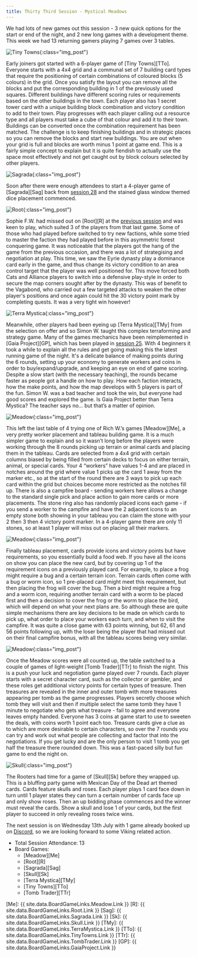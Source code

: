 ```yaml
---
title: Thirty Third Session - Mystical Meadows
---
```


We had lots of new games out this session - 3 new quick options for the start or end of the night, and 2 new long games with a development theme.
This week we had 13 returning gamers playing 7 games over 3 tables.

![Tiny Towns](/images/posts/2022_06_29/TinyTowns01.jpg "Tiny Towns"){:class="img_post"}

Early joiners got started with a 6-player game of [Tiny Towns][TTo].
Everyone starts with a 4x4 grid and a communal set of 7 building card types that require the positioning of certain combinations of coloured blocks (5 colours) in the grid.
Once you satisfy the layout you can remove all the blocks and put the corresponding building in 1 of the previously used squares.
Different buildings have different scoring rules or requirements based on the other buildings in the town.
Each player also has 1 secret tower card with a unique building block combination and victory condition to add to their town.
Play progresses with each player calling out a resource type and all players must take a cube of that colour and add it to their town.
Buildings can be converted once the combination requirement has been matched.
The challenge is to keep finishing buildings and in strategic places so you can remove the blocks and start new buildings.
You are out when your grid is full and blocks are worth minus 1 point at game end.
This is a fairly simple concept to explain but it is quite fiendish to actually use the space most effectively and not get caught out by block colours selected by other players.

![Sagrada](/images/posts/2022_06_29/Sagrada01.jpg "Sagrada"){:class="img_post"}

Soon after there were enough attendees to start a 4-player game of [Sagrada][Sag] back from [session 28][28] and the stained glass window themed dice placement commenced.

![Root](/images/posts/2022_06_29/Root01.jpg "Root"){:class="img_post"}

Sophie F.W. had missed out on [Root][R] at the [previous session][32] and was keen to play, which suited 3 of the players from that last game.
Some of those who had played before switched to try new factions, while some tried to master the faction they had played before in this asymmetric forest conquering game.
It was noticeable that the players got the hang of the game from the previous occasion, and there was a lot of strategising and negotiation at play.
This time, we saw the Eyrie dynasty play a dominance card early in the game, and thus change its victory condition to an area control target that the player was well positioned for.
This move forced both Cats and Alliance players to switch into a defensive play-style in order to secure the map corners sought after by the dynasty.
This was of benefit to the Vagabond, who carried out a few targeted attacks to weaken the other player's positions and once again could hit the 30 victory point mark by completing quests.
It was a very tight win however!

![Terra Mystica](/images/posts/2022_06_29/TerraMystica01.jpg "Terra Mystica"){:class="img_post"}

Meanwhile, other players had been eyeing up [Terra Mystica][TMy] from the selection on offer and so Simon W. taught this complex terraforming and strategy game.
Many of the games mechanics have been reimplemented in [Gaia Project][GP], which has been played in [session 25][25].
With 4 beginners it took a while to explain all the rules and get going making this the latest running game of the night.
It's a delicate balance of making points during the 6 rounds, setting up your economy to generate workers and coins in order to buy/expand/upgrade, and keeping an eye on end of game scoring.
Despite a slow start (with the necessary teaching), the rounds became faster as people got a handle on how to play.
How each faction interacts, how the make points, and how the map develops with 5 players is part of the fun.
Simon W. was a bad teacher and took the win, but everyone had good scores and explored the game.
Is Gaia Project better than Terra Mystica?
The teacher says no… but that’s a matter of opinion.

![Meadow](/images/posts/2022_06_29/Meadow01.jpg "Meadow"){:class="img_post"}

This left the last table of 4 trying one of Rich W.’s games [Meadow][Me], a very pretty worker placement and tableau building game.
It is a much simpler game to explain and so it wasn’t long before the players were working through the 8 rounds picking up terrain or animal cards and placing them in the tableau.
Cards are selected from a 4x4 grid with certain columns biased by being filled from certain decks to focus on either terrain, animal, or special cards.
Your 4 “workers” have values 1-4 and are placed in notches around the grid where value 1 picks up the card 1 away from the marker etc., so at the start of the round there are 3 ways to pick up each card within the grid but choices become more restricted as the notches fill up.
There is also a campfire board - sending workers here allows a change to the standard single pick and place action to gain more cards or more placements.
The stone ring also has randomly placed icons each game - if you send a worker to the campfire and have the 2 adjacent icons to an empty stone both showing in your tableau you can claim the stone with your 2 then 3 then 4 victory point marker.
In a 4-player game there are only 11 stones, so at least 1 player will miss out on placing all their markers.

![Meadow](/images/posts/2022_06_29/Meadow02.jpg "Meadow"){:class="img_post"}

Finally tableau placement, cards provide icons and victory points but have requirements, so you essentially build a food web.
If you have all the icons on show you can place the new card, but by covering up 1 of the requirement icons on a previously played card.
For example, to place a frog might require a bug and a certain terrain icon.
Terrain cards often come with a bug or worm icon, so 1 pre-placed card might meet this requirement, but then placing the frog will cover the bug.
Then a bird might require a frog and a worm icon, requiring another terrain card with a worm to be placed first and then a decision to cover the frog or the worm to place the bird, which will depend on what your next plans are.
So although these are quite simple mechanisms there are key decisions to be made on which cards to pick up, what order to place your workers each turn, and when to visit the campfire.
It was quite a close game with 63 points winning, but 62, 61 and 56 points following up, with the loser being the player that had missed out on their final campfire bonus, with all the tableau scores being very similar.

![Meadow](/images/posts/2022_06_29/Meadow03.jpg "Meadow"){:class="img_post"}

Once the Meadow scores were all counted up, the table switched to a couple of games of light-weight [Tomb Trader][TTr] to finish the night.
This is a push your luck and negotiation game played over 7 rounds.
Each player starts with a secret character card, such as the collector or gambler, and these roles get additional victory points for certain types of treasure.
Then treasures are revealed in the inner and outer tomb with more treasures appearing per tomb as the game progresses.
Players secretly choose which tomb they will visit and then if multiple select the same tomb they have 1 minute to negotiate who gets what treasure - fail to agree and everyone leaves empty handed.
Everyone has 3 coins at game start to use to sweeten the deals, with coins worth 1 point each too.
Treasure cards give a clue as to which are more desirable to certain characters, so over the 7 rounds you can try and work out what people are collecting and factor that into the negotiations.
If you get lucky and are the only person to visit 1 tomb you get half the treasure there rounded down.
This was a fast-paced silly but fun game to end the night on.

![Skull](/images/posts/2022_06_29/Skull01.jpg "Skull"){:class="img_post"}

The Rooters had time for a game of [Skull][Sk] before they wrapped up.
This is a bluffing party game with Mexican Day of the Dead art themed cards.
Cards feature skulls and roses.
Each player plays 1 card face down in turn until 1 player states they can turn a certain number of cards face up and only show roses.
Then an up bidding phase commences and the winner must reveal the cards.
Show a skull and lose 1 of your cards, but the first player to succeed in only revealing roses twice wins.

The next session is on Wednesday 13th July with 1 game already booked up on [Discord][Contact], so we are looking forward to some Viking related action.

* Total Session Attendance: 13
* Board Games:
	 * [Meadow][Me]
	 * [Root][R]
	 * [Sagrada][Sag]
	 * [Skull][Sk]
	 * [Terra Mystica][TMy]
	 * [Tiny Towns][TTo]
	 * [Tomb Trader][TTr]

[Me]: {{ site.data.BoardGameLinks.Meadow.Link }}
[R]: {{ site.data.BoardGameLinks.Root.Link }}
[Sag]: {{ site.data.BoardGameLinks.Sagrada.Link }}
[Sk]: {{ site.data.BoardGameLinks.Skull.Link }}
[TMy]: {{ site.data.BoardGameLinks.TerraMystica.Link }}
[TTo]: {{ site.data.BoardGameLinks.TinyTowns.Link }}
[TTr]: {{ site.data.BoardGameLinks.TombTrader.Link }}
[GP]: {{ site.data.BoardGameLinks.GaiaProject.Link }}

[25]: /2022/03/09/twentyfifth-session.html
[28]: /2022/04/20/twentyeighth-session.html
[32]: /2022/06/15/thirtysecond-session.html

[Contact]: /Contact.html
